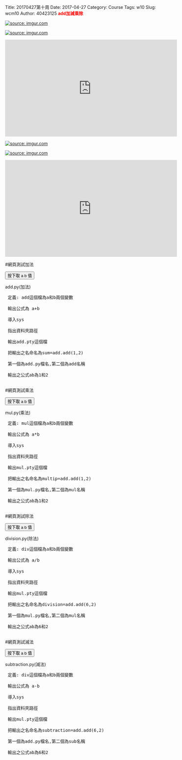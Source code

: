 Title: 20170427第十周
Date: 2017-04-27
Category: Course
Tags: w10
Slug: wcm10
Author: 40423125
<b><font color="red">add加減乘除</font></b>

<!-- PELICAN_END_SUMMARY -->
<a href="http://imgur.com/0TYamHO"><img src="http://i.imgur.com/0TYamHO.png" title="source: imgur.com" /></a>

<a href="http://imgur.com/IaDSIO8"><img src="http://i.imgur.com/IaDSIO8.png" title="source: imgur.com" /></a>


 

<iframe width="560" height="315" src="https://www.youtube.com/embed/bizyKVPJTLU" frameborder="0" allowfullscreen></iframe>


<a href="http://imgur.com/UpAUFjq"><img src="http://i.imgur.com/UpAUFjq.png" title="source: imgur.com" /></a>

<a href="http://imgur.com/7orElFU"><img src="http://i.imgur.com/7orElFU.png" title="source: imgur.com" /></a>

<iframe width="560" height="315" src="https://www.youtube.com/embed/l7mBQEPyYYE" frameborder="0" allowfullscreen></iframe>



#網頁測試加法
<!-- PELICAN_END_SUMMARY -->

<!-- 導入 Brython 標準程式庫 -->
 
<script src="../data/Brython-3.3.1/brython.js"></script>
<script src="../data/Brython-3.3.1/brython_stdlib.js"></script>
 
<!-- 啟動 Brython -->
<script>
window.onload=function(){
// 設定 data/py 為共用程式路徑
brython({debug:1, pythonpath:['./../data/py']});
}
</script>
 
<!-- 以下實際利用  Brython 畫四連桿 trace point 路徑-->
<!--<canvas id="w10" width="800" height="600"></canvas>-->
 
<div id="container" width="600" height="400"></div>
 
<script type="text/python3">
from browser import document as doc
from browser import html
import math
container = doc['container']
degree = math.pi/180
def button1(event):
    a = input("give me a")
    b = input("give me b")
    container <= str(float(a)+float(b))
doc["button1"].bind("click", button1)

</script>
<button id="button1">按下取 a b 值</button>


add.py(加法)
<pre class="brush:python">
 定義: add這個檔為a和b兩個變數
 
 輸出公式為 a+b
 
 導入sys
 
 指出資料夾路徑
 
 輸出add.pty這個檔
 
 把輸出之名命名為sum=add.add(1,2)    
 
 第一個為add.py檔名,第二個為add名稱
 
 輸出之公式ab為1和2
 </pre>



#網頁測試乘法
<!-- PELICAN_END_SUMMARY -->

<!-- 導入 Brython 標準程式庫 -->
 
<script src="../data/Brython-3.3.1/brython.js"></script>
<script src="../data/Brython-3.3.1/brython_stdlib.js"></script>
 
<!-- 啟動 Brython -->
<script>
window.onload=function(){
// 設定 data/py 為共用程式路徑
brython({debug:1, pythonpath:['./../data/py']});
}
</script>
 
<!-- 以下實際利用  Brython 畫四連桿 trace point 路徑-->
<!--<canvas id="w10" width="800" height="600"></canvas>-->
 
<div id="container3" width="600" height="400"></div>
 
<script type="text/python3">
from browser import document as doc
from browser import html
import math
container = doc['container3']
degree = math.pi/180
def button3(event):
    a = input("give me a")
    b = input("give me b")
    container <= str(float(a)*float(b))
doc["button3"].bind("click", button3)

</script>
<button id="button3">按下取 a b 值</button>


mul.py(乘法)
<pre class="brush:python">
 定義: mul這個檔為a和b兩個變數
 
 輸出公式為 a*b
 
 導入sys
 
 指出資料夾路徑
 
 輸出mul.pty這個檔
 
 把輸出之名命名為multip=add.add(1,2)    
 
 第一個為mul.py檔名,第二個為mul名稱
 
 輸出之公式ab為1和2
 </pre>



 
#網頁測試除法
<!-- PELICAN_END_SUMMARY -->

<!-- 導入 Brython 標準程式庫 -->
 
<script src="../data/Brython-3.3.1/brython.js"></script>
<script src="../data/Brython-3.3.1/brython_stdlib.js"></script>
 
<!-- 啟動 Brython -->
<script>
window.onload=function(){
// 設定 data/py 為共用程式路徑
brython({debug:1, pythonpath:['./../data/py']});
}
</script>
 
<!-- 以下實際利用  Brython 畫四連桿 trace point 路徑-->
<!--<canvas id="w10" width="800" height="600"></canvas>-->
 
<div id="container4" width="600" height="400"></div>
 
<script type="text/python3">
from browser import document as doc
from browser import html
import math
container = doc['container4']
degree = math.pi/180
def button4(event):
    a = input("give me a")
    b = input("give me b")
    container <= str(float(a)/float(b))
doc["button4"].bind("click", button4)

</script> 
<button id="button4">按下取 a b 值</button>


division.py(除法)
<pre class="brush:python">
 定義: div這個檔為a和b兩個變數
 
 輸出公式為 a/b
 
 導入sys
 
 指出資料夾路徑
 
 輸出mul.pty這個檔
 
 把輸出之名命名為division=add.add(6,2)    
 
 第一個為mul.py檔名,第二個為mul名稱
 
 輸出之公式ab為6和2
 </pre>



 
#網頁測試減法
<!-- PELICAN_END_SUMMARY -->

<!-- 導入 Brython 標準程式庫 -->
 
<script src="../data/Brython-3.3.1/brython.js"></script>
<script src="../data/Brython-3.3.1/brython_stdlib.js"></script>
 
<!-- 啟動 Brython -->
<script>
window.onload=function(){
// 設定 data/py 為共用程式路徑
brython({debug:1, pythonpath:['./../data/py']});
}
</script>
 
<!-- 以下實際利用  Brython 畫四連桿 trace point 路徑-->
<!--<canvas id="w10" width="800" height="600"></canvas>-->
 
<div id="container1" width="600" height="400"></div>
 
<script type="text/python3">
from browser import document as doc
from browser import html
import math
container = doc['container1']
degree = math.pi/180
def button2(event):
    a = input("give me a")
    b = input("give me b")
    container <= str(float(a)-float(b))
doc["button2"].bind("click", button2)

</script>
<button id="button2">按下取 a b 值</button>

subtraction.py(減法)
<pre class="brush:python">
 定義: div這個檔為a和b兩個變數
 
 輸出公式為 a-b
 
 導入sys
 
 指出資料夾路徑
 
 輸出mul.pty這個檔
 
 把輸出之名命名為subtraction=add.add(6,2)    
 
 第一個為add.py檔名,第二個為sub名稱
 
 輸出之公式ab為6和2
 </pre>
 
 




